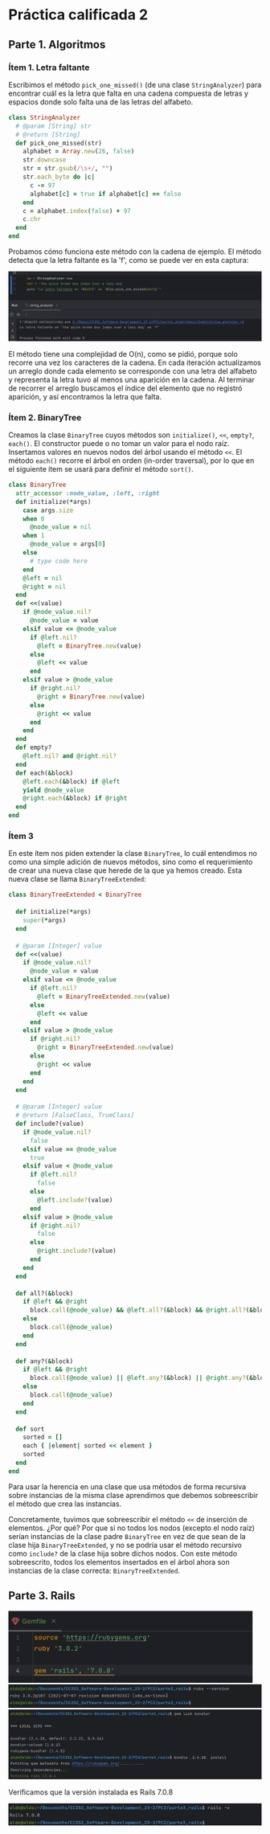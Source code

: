 # Práctica calificada 2 <!-- omit in toc -->

## Parte 1. Algoritmos

### Ítem 1. Letra faltante

Escribimos el método `pick_one_missed()` (de una clase `StringAnalyzer`) para encontrar cuál es la letra que falta en una cadena compuesta de letras y espacios donde solo falta una de las letras del alfabeto.

```ruby
class StringAnalyzer
  # @param [String] str
  # @return [String]
  def pick_one_missed(str)
    alphabet = Array.new(26, false)
    str.downcase
    str = str.gsub(/\s+/, "")
    str.each_byte do |c|
      c -= 97
      alphabet[c] = true if alphabet[c] == false
    end
    c = alphabet.index(false) + 97
    c.chr
  end
end
```

Probamos cómo funciona este método con la cadena de ejemplo. El método detecta que la letra faltante es la 'f', como se puede ver en esta captura:

![](sources/2023-10-11-16-52-59.png)

El método tiene una complejidad de O(n), como se pidió, porque solo recorre una vez los caracteres de la cadena. En cada iteración actualizamos un arreglo donde cada elemento se corresponde con una letra del alfabeto y representa la letra tuvo al menos una aparición en la cadena. Al terminar de recorrer el arreglo buscamos el índice del elemento que no registró aparición, y así encontramos la letra que falta.

### Ítem 2. BinaryTree

Creamos la clase `BinaryTree` cuyos métodos son `initialize()`, `<<`, `empty?`, `each()`. El constructor puede o no tomar un valor para el nodo raíz. Insertamos valores en nuevos nodos del árbol usando el método `<<`. El método `each()` recorre el árbol en orden (in-order traversal), por lo que en el siguiente ítem se usará para definir el método `sort()`.

```ruby
class BinaryTree
  attr_accessor :node_value, :left, :right
  def initialize(*args)
    case args.size
    when 0
      @node_value = nil
    when 1
      @node_value = args[0]
    else
      # type code here
    end
    @left = nil
    @right = nil
  end
  def <<(value)
    if @node_value.nil?
      @node_value = value
    elsif value <= @node_value
      if @left.nil?
        @left = BinaryTree.new(value)
      else
        @left << value
      end
    elsif value > @node_value
      if @right.nil?
        @right = BinaryTree.new(value)
      else
        @right << value
      end
    end
  end
  def empty?
    @left.nil? and @right.nil?
  end
  def each(&block)
    @left.each(&block) if @left
    yield @node_value
    @right.each(&block) if @right
  end
end
```

### Ítem 3

En este ítem nos piden extender la clase `BinaryTree`, lo cuál entendimos no como una simple adición de nuevos métodos, sino como el requerimiento de crear una nueva clase que herede de la que ya hemos creado. Esta nueva clase se llama `BinaryTreeExtended`:

```ruby
class BinaryTreeExtended < BinaryTree

  def initialize(*args)
    super(*args)
  end

  # @param [Integer] value
  def <<(value)
    if @node_value.nil?
      @node_value = value
    elsif value <= @node_value
      if @left.nil?
        @left = BinaryTreeExtended.new(value)
      else
        @left << value
      end
    elsif value > @node_value
      if @right.nil?
        @right = BinaryTreeExtended.new(value)
      else
        @right << value
      end
    end
  end

  # @param [Integer] value
  # @return [FalseClass, TrueClass]
  def include?(value)
    if @node_value.nil?
      false
    elsif value == @node_value
      true
    elsif value < @node_value
      if @left.nil?
        false
      else
        @left.include?(value)
      end
    elsif value > @node_value
      if @right.nil?
        false
      else
        @right.include?(value)
      end
    end
  end

  def all?(&block)
    if @left && @right
      block.call(@node_value) && @left.all?(&block) && @right.all?(&block)
    else
      block.call(@node_value)
    end
  end

  def any?(&block)
    if @left && @right
      block.call(@node_value) || @left.any?(&block) || @right.any?(&block)
    else
      block.call(@node_value)
    end
  end

  def sort
    sorted = []
    each { |element| sorted << element }
    sorted
  end
end
```

Para usar la herencia en una clase que usa métodos de forma recursiva sobre instancias de la misma clase aprendimos que debemos sobreescribir el método que crea las instancias. 

Concretamente, tuvimos que sobreescribir el método `<<` de inserción de elementos. ¿Por qué? Por que si no todos los nodos (excepto el nodo raíz) serían instancias de la clase padre `BinaryTree` en vez de que sean de la clase hija `BinaryTreeExtended`, y no se podría usar el método recursivo como `include?` de la clase hija sobre dichos nodos. Con este método sobreescrito, todos los elementos insertados en el árbol ahora son instancias de la clase correcta: `BinaryTreeExtended`.

## Parte 3. Rails
![](sources/2023-10-11-09-47-47.png)
![](sources/2023-10-11-09-48-22.png)
![](sources/2023-10-11-09-47-08.png)

Verificamos que la versión instalada es Rails 7.0.8

![](sources/2023-10-11-09-49-42.png)

